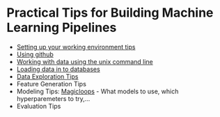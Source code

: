 # Practical Tips for Building Machine Learning Pipelines
* [Setting up your working environment tips](environment.md)
* [Using github](https://github.com/dssg/hitchhikers-guide/tree/master/sources/curriculum/2_data_exploration_and_analysis/git-and-github)
* [Working with data using the unix command line](https://github.com/dssg/hitchhikers-guide/tree/master/sources/curriculum/1_getting_and_keeping_data/command-line-tool)
* [Loading data in to databases](https://dssg.github.io/hitchhikers-guide/curriculum/1_getting_and_keeping_data/csv-to-db/)
* [Data Exploration Tips](Data%20Exploration.md)
* Feature Generation Tips
* Modeling Tips: [Magicloops](https://github.com/rayidghani/magicloops) - What models to use, which hyperparemeters to try,...
* Evaluation Tips

